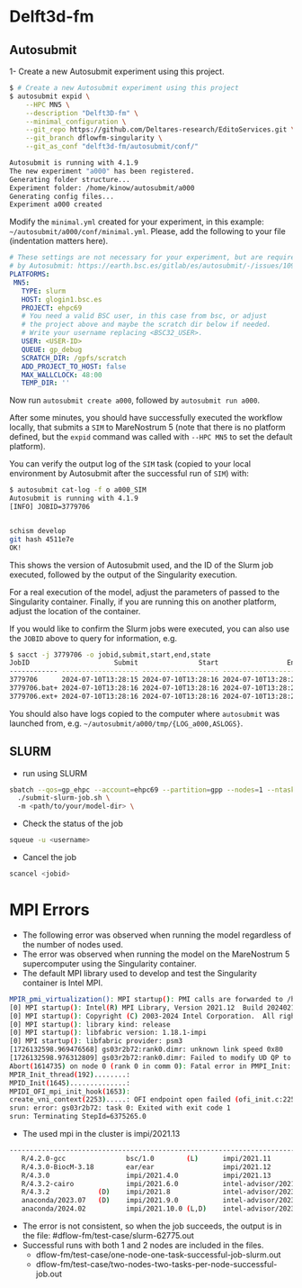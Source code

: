# Delft3d-fm

## Autosubmit

1- Create a new Autosubmit experiment using this project.
```bash
$ # Create a new Autosubmit experiment using this project
$ autosubmit expid \
    --HPC MN5 \
    --description "Delft3D-fm" \
    --minimal_configuration \
    --git_repo https://github.com/Deltares-research/EditoServices.git \
    --git_branch dflowfm-singularity \
    --git_as_conf "delft3d-fm/autosubmit/conf/"

Autosubmit is running with 4.1.9
The new experiment "a000" has been registered.
Generating folder structure...
Experiment folder: /home/kinow/autosubmit/a000
Generating config files...
Experiment a000 created
```

Modify the `minimal.yml` created for your experiment, in this example:
`~/autosubmit/a000/conf/minimal.yml`. Please, add the following to
your file (indentation matters here).

 ```yaml
# These settings are not necessary for your experiment, but are required
# by Autosubmit: https://earth.bsc.es/gitlab/es/autosubmit/-/issues/1091
PLATFORMS:
  MN5:
    TYPE: slurm
    HOST: glogin1.bsc.es
    PROJECT: ehpc69
    # You need a valid BSC user, in this case from bsc, or adjust
    # the project above and maybe the scratch dir below if needed.
    # Write your username replacing <BSC32_USER>.
    USER: <USER-ID>
    QUEUE: gp_debug
    SCRATCH_DIR: /gpfs/scratch
    ADD_PROJECT_TO_HOST: false
    MAX_WALLCLOCK: 48:00
    TEMP_DIR: ''
 ```

Now run `autosubmit create a000`, followed by `autosubmit run a000`.

After some minutes, you should have successfully executed the workflow
locally, that submits a `SIM` to MareNostrum 5 (note that there is
no platform defined, but the `expid` command was called with `--HPC MN5`
to set the default platform).

You can verify the output log of the `SIM` task (copied to your local
environment by Autosubmit after the successful run of `SIM`) with:

 ```bash
$ autosubmit cat-log -f o a000_SIM
Autosubmit is running with 4.1.9
[INFO] JOBID=3779706

 
 schism develop
 git hash 4511e7e
OK!
 ```

This shows the version of Autosubmit used, and the ID of the Slurm job
executed, followed by the output of the Singularity execution.

For a real execution of the model, adjust the parameters of passed to
the Singularity container. Finally, if you are running this on another
platform, adjust the location of the container.

If you would like to confirm the Slurm jobs were executed, you can
also use the `JOBID` above to query for information, e.g.

```bash
$ sacct -j 3779706 -o jobid,submit,start,end,state
JobID                     Submit               Start                 End      State 
------------ ------------------- ------------------- ------------------- ---------- 
3779706      2024-07-10T13:28:15 2024-07-10T13:28:16 2024-07-10T13:28:20  COMPLETED 
3779706.bat+ 2024-07-10T13:28:16 2024-07-10T13:28:16 2024-07-10T13:28:20  COMPLETED 
3779706.ext+ 2024-07-10T13:28:16 2024-07-10T13:28:16 2024-07-10T13:28:20  COMPLETED 

```

You should also have logs copied to the computer where `autosubmit`
was launched from, e.g. `~/autosubmit/a000/tmp/{LOG_a000,ASLOGS}`.

## SLURM

- run using SLURM
```bash
sbatch --qos=gp_ehpc --account=ehpc69 --partition=gpp --nodes=1 --ntasks-per-node=1 \
  ./submit-slurm-job.sh \ 
  -m <path/to/your/model-dir> \ 
```

- Check the status of the job
```bash
squeue -u <username>
```

- Cancel the job
```bash
scancel <jobid>
```

# MPI Errors

- The following error was observed when running the model regardless of the number of nodes used.
- The error was observed when running the model on the MareNostrum 5 supercomputer using the Singularity container.
- The default MPI library used to develop and test the Singularity container is Intel MPI.

```bash
MPIR_pmi_virtualization(): MPI startup(): PMI calls are forwarded to /host/lib64/libpmi2.so
[0] MPI startup(): Intel(R) MPI Library, Version 2021.12  Build 20240213 (id: 4f55822)
[0] MPI startup(): Copyright (C) 2003-2024 Intel Corporation.  All rights reserved.
[0] MPI startup(): library kind: release
[0] MPI startup(): libfabric version: 1.18.1-impi
[0] MPI startup(): libfabric provider: psm3
[1726132598.969476568] gs03r2b72:rank0.dimr: unknown link speed 0x80
[1726132598.976312809] gs03r2b72:rank0.dimr: Failed to modify UD QP to INIT on mlx5_0: Operation not permitted
Abort(1614735) on node 0 (rank 0 in comm 0): Fatal error in PMPI_Init: Unknown error class, error stack:
MPIR_Init_thread(192)........: 
MPID_Init(1645)..............: 
MPIDI_OFI_mpi_init_hook(1653): 
create_vni_context(2253).....: OFI endpoint open failed (ofi_init.c:2253:create_vni_context:Invalid argument)
srun: error: gs03r2b72: task 0: Exited with exit code 1
srun: Terminating StepId=6375265.0
```

- The used mpi in the cluster is impi/2021.13

```bash
---------------------------------------------------------------------------------------------------------------- /apps/GPP/modulefiles/environment -----------------------------------------------------------------------------------------------------------------
   R/4.2.0-gcc               bsc/1.0        (L)      impi/2021.11                  intel-advisor/2024.0.1     java-openjdk/22.0.1 (D)    nvidia-hpc-sdk/23.11-cuda11.8        oneapi/2023.2.0       (L,D)    perl/5.38.2            python/3.12.1 (D)
   R/4.3.0-BiocM-3.18        ear/ear                 impi/2021.12                  intel-advisor/2024.1       julia/1.10.0               nvidia-hpc-sdk/23.11          (D)    oneapi/2024.0.1                python/3.8.18-gcc      transfer/1.0
   R/4.3.0                   impi/2021.4.0           impi/2021.13                  java-jdk/8u131             miniconda/24.1.2           nvidia-hpc-sdk/24.3                  oneapi/2024.1                  python/3.8.18
   R/4.3.2-cairo             impi/2021.6.0           intel-advisor/2021.4          java-openjdk/11.0.2        miniforge/24.3.0-0         nvidia-hpc-sdk/24.5                  oneapi/2024.2                  python/3.9.16-gcc
   R/4.3.2            (D)    impi/2021.8             intel-advisor/2023.0.0        java-openjdk/11.0.18+10    mpich/4.2.2-gcc            oneapi/2021.4                        openmpi/4.1.5-gcc              python/3.9.16
   anaconda/2023.07   (D)    impi/2021.9.0           intel-advisor/2023.1          java-openjdk/17.0.11+9     mvapich/3.0                oneapi/2023.0                        openmpi/4.1.5-gcc12.3          python/3.12.1-debug
   anaconda/2024.02          impi/2021.10.0 (L,D)    intel-advisor/2023.2.0 (D)    java-openjdk/21.0.3+9      nvidia-hpc-sdk/23.9        oneapi/2023.1                        openmpi/4.1.5         (D)      python/3.12.1-gcc
```

- The error is not consistent, so when the job succeeds, the output is in the file: #dflow-fm/test-case/slurm-62775.out
- Successful runs with both 1 and 2 nodes are included in the files.
  - dflow-fm/test-case/one-node-one-task-successful-job-slurm.out
  - dflow-fm/test-case/two-nodes-two-tasks-per-node-successful-job.out

